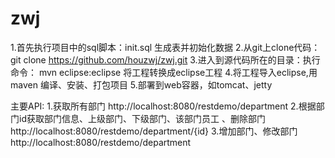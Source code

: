 # zwj


1.首先执行项目中的sql脚本：init.sql 生成表并初始化数据
2.从git上clone代码： git clone https://github.com/houzwj/zwj.git
3.进入到源代码所在的目录：执行命令： mvn eclipse:eclipse 将工程转换成eclipse工程
4.将工程导入eclipse,用maven 编译、安装、打包项目
5.部署到web容器，如tomcat、jetty

主要API:
1.获取所有部门
http://localhost:8080/restdemo/department
2.根据部门id获取部门信息、上级部门、下级部门、该部门员工 、删除部门
http://localhost:8080/restdemo/department/{id}
3.增加部门、修改部门
http://localhost:8080/restdemo/department